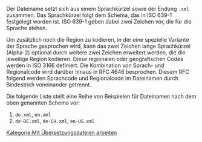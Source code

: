 
Der Dateiname setzt sich aus einem Sprachkürzel sowie der Endung `.xml` zusammen. Das Sprachkürzel folgt dem Schema, das in ISO 639-1 festgelegt worden ist. ISO 639-1 geben dabei zwei Zeichen vor, die für die Sprache stehen.

Um zusätzlich noch die Region zu kodieren, in der eine spezielle Variante der Sprache gesprochen wird, kann das zwei Zeichen lange Sprachkürzel (Alpha-2) optional durch weitere zwei Zeichen erweitert werden, die die jeweilige Region kodieren. Diese regionalen oder geografischen Codes werden in ISO 3166 definiert. Die Kombination von Sprach- und Regionalcode wird darüber hinaus in RFC 4646 besprochen. Diesem RFC folgend werden Sprachcode und Regionalcode im Dateinamen durch Bindestrich voneinander getrennt.

Die folgende Liste stellt eine Reihe von Beispielen für Dateinamen nach dem oben genannten Schema vor:

1.  `de.xml`, `en.xml`
2.  `de-DE.xml`, `de-CH.xml`, `en-US.xml`

[Kategorie:Mit Übersetzungsdateien arbeiten](../export_de/Kategorie:Mit_Übersetzungsdateien_arbeiten.md)